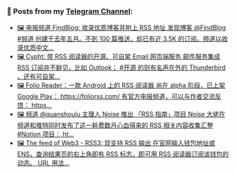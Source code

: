 ### 📰 Posts from my [Telegram Channel](https://t.me/s/aboutrss):
<!-- BLOG-POST-LIST:START -->
- [🖼 电报频道 FindBlog: 收录优质博客并附上 RSS 地址 发现博客 @FindBlog #频道 创建于去年五月。不到 100 篇推送，却已有近 3.5K 的订阅。频道以收录优质中文...](https://t.me/aboutrss/1227)
- [🖼 Cypht: 带 RSS 阅读器的开源、可自架 Email 网页端服务 邮件服务集成 RSS 订阅并不鲜见，比如 Outlook； #开源 的则有名声在外的 Thunderbird 。还有可自架...](https://t.me/aboutrss/1226)
- [🖼 Folio Reader：一款 Android 上的 RSS 阅读器 尚在 alpha 阶段，已上架 Google Play： https://foliorss.com/ 有官方电报频道，可以与作者交流反馈： https...](https://t.me/aboutrss/1225)
- [🖼 频道 @quanshoulu 主理人 Noise 推出 「RSS 指南」项目 Noise 大佬在频道和推特同时发布了这一耗费数月心血得来的 RSS 相关内容收集汇整 #Notion 项目： ht...](https://t.me/aboutrss/1224)
- [🖼 The feed of Web3 - RSS3: 现支持 RSS 输出 在官网输入钱包地址或 ENS，查询结果页的右上角即有 RSS 标志，即可用 RSS 阅读器订阅该钱包的动态。 URL 用法...](https://t.me/aboutrss/1223)
<!-- BLOG-POST-LIST:END -->

<!--
**AboutRSS/AboutRSS** is a ✨ _special_ ✨ repository because its `README.md` (this file) appears on your GitHub profile.

Here are some ideas to get you started:

- 🔭 I’m currently working on ...
- 🌱 I’m currently learning ...
- 👯 I’m looking to collaborate on ...
- 🤔 I’m looking for help with ...
- 💬 Ask me about ...
- 📫 How to reach me: ...
- 😄 Pronouns: ...
- ⚡ Fun fact: ...
-->
